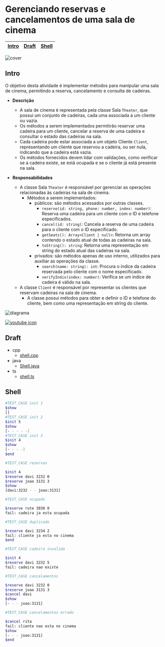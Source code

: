 # Gerenciando reservas e cancelamentos de uma sala de cinema

<!-- toch -->
[Intro](#intro) | [Draft](#draft) | [Shell](#shell)
-- | -- | --
<!-- toch -->

![cover](cover.jpg)

## Intro

O objetivo desta atividade é implementar métodos para manipular uma sala de cinema, permitindo a reserva, cancelamento e consulta de cadeiras.

- **Descrição**
  - A sala de cinema é representada pela classe Sala `Theater`, que possui um conjunto de cadeiras, cada uma associada a um cliente ou vazia.
  - Os métodos a serem implementados permitirão reservar uma cadeira para um cliente, cancelar a reserva de uma cadeira e consultar o estado das cadeiras na sala.
  - Cada cadeira pode estar associada a um objeto Cliente `Client`, representando um cliente que reservou a cadeira, ou ser nula, indicando que a cadeira está vazia.
  - Os métodos fornecidos devem lidar com validações, como verificar se a cadeira existe, se está ocupada e se o cliente já está presente na sala.

- **Responsabilidades**
  - A classe Sala `Theater` é responsável por gerenciar as operações relacionadas às cadeiras na sala de cinema.
    - Métodos a serem implementados:
      - públicos: são métodos acessados por outras classes.
        - `reserve(id: string, phone: number, index: number)`: Reserva uma cadeira para um cliente com o ID e telefone especificados.
        - `cancel(id: string)`: Cancela a reserva de uma cadeira para o cliente com o ID especificado.
        - `getSeats(): Array<Client | null>`: Retorna um array contendo o estado atual de todas as cadeiras na sala.
        - `toString(): string`: Retorna uma representação em string do estado atual das cadeiras na sala.
      - privados: são métodos apenas de uso interno, utilizados para auxiliar as operações da classe.
        - `search(name: string): int`: Procura o índice da cadeira reservada pelo cliente com o nome especificado.
        - `verifyIndix(index: number)`: Verifica se um índice de cadeira é válido na sala.
  - A classe `Client` é responsável por representar os clientes que reservam cadeiras na sala de cinema.
    - A classe possui métodos para obter e definir o ID e telefone do cliente, bem como uma representação em string do cliente.


![diagrama](diagrama.png)

[![youtube icon](../yousolver.png)](https://youtu.be/T1eNw8HtDwY?si=LMVy6W6GHj6iOYda)


## Draft

<!-- links .cache/draft -->
- cpp
  - [shell.cpp](.cache/draft/cpp/shell.cpp)
- java
  - [Shell.java](.cache/draft/java/Shell.java)
- ts
  - [shell.ts](.cache/draft/ts/shell.ts)
<!-- links -->

## Shell

```bash
#TEST_CASE init 1
$show
[]
#TEST_CASE init 2
$init 5
$show
[- - - - -]
#TEST_CASE init 3
$init 4
$show
[- - - -]
$end
```

```sh
#TEST_CASE reservas

$init 4
$reserve davi 3232 0
$reserve joao 3131 3
$show
[davi:3232 - - joao:3131]

#TEST_CASE ocupado

$reserve rute 3030 0
fail: cadeira ja esta ocupada

#TEST_CASE duplicado

$reserve davi 3234 2
fail: cliente ja esta no cinema
$end
```

```sh
#TEST_CASE cadeira invalida

$init 4
$reserve davi 3232 5
fail: cadeira nao existe

#TEST_CASE cancelamentos

$reserve davi 3232 0
$reserve joao 3131 3
$cancel davi
$show
[- - - joao:3131]

#TEST_CASE cancelamentos errado

$cancel rita
fail: cliente nao esta no cinema
$show
[- - - joao:3131]
$end
```
